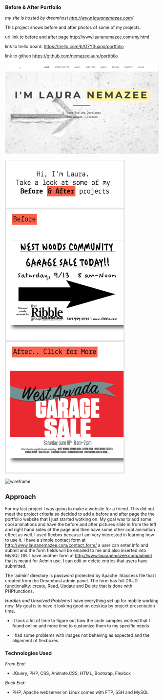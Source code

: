 ### Before & After Portfolio

*my site is hosted by dreamhost http://www.lauranemazee.com/*

This project shows before and after photos of some of my projects. 

url link to before and after page  http://www.lauranemazee.com/my.html

link to trello board: https://trello.com/b/O7Y3uaqo/portfolio

link to github https://github.com/nemazeelaura/portfolio

![portfolio cover](/img/portfolio.png?raw=true "portfolio cover")

![before and after page](/img/beforeafter.png?raw=true "before adn after page")

![wireframe](/img/wireframe.jpg.png?raw=true "wireframe")

## Approach

For my last project I was going to make a website for a friend. This did not meet the project criteria so decided to add a before and after page the the portfolio website that I just started wotking on. My goal was to add some cool animations and have the before and after pictures slide in from the left and right hand sides of the page and then have some other cool animation effect as well. I used flexbox because I am very interested in learning how to use it. I have a simple contact form at http://www.lauranemazee.com/contact_form/ a user can enter info and submit and the form fields will be emailed to me and also inserted into MySQL DB. I have another form at http://www.lauranemazee.com/admin/ that is meant for Admin use. I can edit or delete entries that users have submitted.

The 'admin' directory is password protected by Apache .htaccess file that I created from the Dreamhost admin panel. The form has full DRUD functionality: create, Read, Update and Delete that is done with PHPfunctions.


*Hurdles and Unsolved Problems*
I have everything set up for mobile working now. My goal is to have it looking good on desktop by project presentation time. 

- It took a lot of time to figure out how the code samples worked that I found online and more time to customize them to my specific needs

- I had some problems with images not behaving as expected and the alignment of flexboxes.


### Technologies Used
*Front End:*
- JQuery, PHP, CSS, Animate.CSS, HTML, Bootsrap, Flexbox

*Back End:*
- PHP, Apache webserver on Linux comes with FTP, SSH and MySQL

